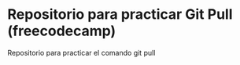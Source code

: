 # Repositorio para practicar Git Pull (freecodecamp)
Repositorio para practicar el comando git pull
